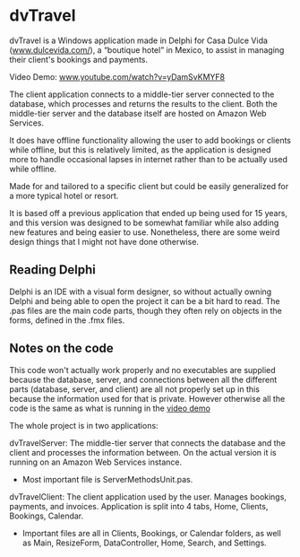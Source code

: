 # dvTravel
dvTravel is a Windows application made in Delphi for Casa Dulce Vida (www.dulcevida.com/), a “boutique hotel” in Mexico, to assist in managing their client's bookings and payments.

Video Demo: www.youtube.com/watch?v=yDamSvKMYF8

The client application connects to a middle-tier server connected to the database, which processes and returns the results to the client. Both the middle-tier server and the database itself are hosted on Amazon Web Services.

It does have offline functionality allowing the user to add bookings or clients while offline, but this is relatively limited, as the application is designed more to handle occasional lapses in internet rather than to be actually used while offline.

Made for and tailored to a specific client but could be easily generalized for a more typical hotel or resort.

It is based off a previous application that ended up being used for 15 years, and this version was designed to be somewhat familiar while also adding new features and being easier to use. Nonetheless, there are some weird design things that I might not have done otherwise.

## Reading Delphi
Delphi is an IDE with a visual form designer, so without actually owning Delphi and being able to open the project it can be a bit hard to read.
The .pas files are the main code parts, though they often rely on objects in the forms, defined in the .fmx files.

## Notes on the code
This code won't actually work properly and no executables are supplied because the database, server, and connections between all the different parts (database, server, and client) are all not properly set up in this because the information used for that is private. However otherwise all the code is the same as what is running in the [video demo](https://www.youtube.com/watch?v=yDamSvKMYF8)

The whole project is in two applications:

dvTravelServer: The middle-tier server that connects the database and the client and processes the information between. On the actual version it is running on an Amazon Web Services instance.
  - Most important file is ServerMethodsUnit.pas.

dvTravelClient: The client application used by the user. Manages bookings, payments, and invoices. Application is split into 4 tabs, Home, Clients, Bookings, Calendar.	
  - Important files are all in Clients, Bookings, or Calendar folders, as well as Main, ResizeForm, DataController, Home, Search, and Settings.
